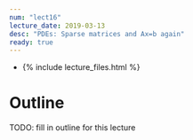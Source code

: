 ```yaml
---
num: "lect16"
lecture_date: 2019-03-13
desc: "PDEs: Sparse matrices and Ax=b again"
ready: true
---
```


* {% include lecture_files.html %}

# Outline

TODO: fill in outline for this lecture
